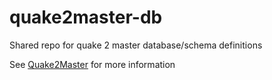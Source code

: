 # quake2master-db
Shared repo for quake 2 master database/schema definitions

See [Quake2Master](https://github.com/gazwald/quake2master) for more information
